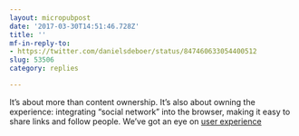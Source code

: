 ```yaml
---
layout: micropubpost
date: '2017-03-30T14:51:46.728Z'
title: ''
mf-in-reply-to:
- https://twitter.com/danielsdeboer/status/847460633054400512
slug: 53506
category: replies

---
```

It’s about more than content ownership. It’s also about owning the experience: integrating “social network” into the browser, making it easy to share links and follow people. We’ve got an eye on [user experience](https://cleverdevil.io/2017/user-experience-and-the-indieweb)
